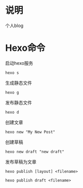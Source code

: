 # 说明
个人blog

# Hexo命令
启动hexo服务

`hexo s`

生成静态文件

`hexo g`

发布静态文件

`hexo d`

创建文章

`hexo new "My New Post"`

创建草稿

`hexo new draft "new draft"`

发布草稿为文章

`hexo publish [layout] <filename>`

`hexo publish draft <filename>`